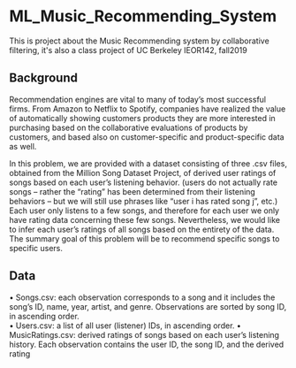 # ML_Music_Recommending_System
This is project about the Music Recommending system by collaborative filtering, it's also a class project of UC Berkeley IEOR142, fall2019


## Background

Recommendation engines are vital to many of today’s most successful firms. From Amazon to Netflix
to Spotify, companies have realized the value of automatically showing customers products they
are more interested in purchasing based on the collaborative evaluations of products by customers,
and based also on customer-specific and product-specific data as well. 

In this problem, we are provided with a dataset consisting of three .csv files, obtained from the Million Song Dataset Project,
of derived user ratings of songs based on each user’s listening behavior. (users do not
actually rate songs – rather the “rating” has been determined from their listening behaviors – but
we will still use phrases like “user i has rated song j”, etc.) Each user only listens to a few songs,
and therefore for each user we only have rating data concerning these few songs. Nevertheless, we
would like to infer each user’s ratings of all songs based on the entirety of the data. The summary
goal of this problem will be to recommend specific songs to specific users.

## Data

• Songs.csv: each observation corresponds to a song and it includes the song’s ID, name, year,
artist, and genre. Observations are sorted by song ID, in ascending order. <br/>
• Users.csv: a list of all user (listener) IDs, in ascending order.
• MusicRatings.csv: derived ratings of songs based on each user’s listening history. Each
observation contains the user ID, the song ID, and the derived rating


